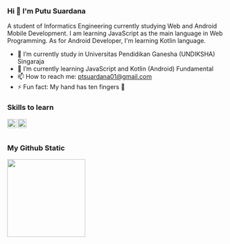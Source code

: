 ### Hi 👋 I'm Putu Suardana

A student of Informatics Engineering currently studying Web and Android Mobile Development. I am learning JavaScript as the main language in Web Programming. As for Android Developer, I'm learning Kotlin language.

- 🔭 I’m currently study in Universitas Pendidikan Ganesha (UNDIKSHA) Singaraja
- 🌱 I’m currently learning JavaScript and Kotlin (Android) Fundamental
- 📫 How to reach me: ptsuardana01@gmail.com
- ⚡ Fun fact: My hand has ten fingers 🤔

### Skills to learn

<a href="#"><img align="left" alt="JavaScript" title="JavaScript" width="21px" src="https://upload.wikimedia.org/wikipedia/commons/9/99/Unofficial_JavaScript_logo_2.svg" /></a>
<a href="#"><img align="left" alt="JavaScript" title="JavaScript" width="21px" src="https://upload.wikimedia.org/wikipedia/commons/0/06/Kotlin_Icon.svg" /></a>
<br>
<br>

### My Github Static
<img height="180em" src="https://github-readme-stats-eight-theta.vercel.app/api?username=ptsuardana01&show_icons=true&include_all_commits=true&count_private=true"/>

<!--
**ptsuardana01/ptsuardana01** is a ✨ _special_ ✨ repository because its `README.md` (this file) appears on your GitHub profile.

Here are some ideas to get you started:

- 🔭 I’m currently working on ...
- 🌱 I’m currently learning ...
- 👯 I’m looking to collaborate on ...
- 🤔 I’m looking for help with ...
- 💬 Ask me about ...
- 📫 How to reach me: ...
- 😄 Pronouns: ...
- ⚡ Fun fact: ...
-->
